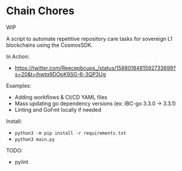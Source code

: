 # Chain Chores

WIP

A script to automate repetitive repository care tasks for sovereign L1 blockchains using the CosmosSDK.

In Action:

- <https://twitter.com/Reecepbcups_/status/1588018481592733699?s=20&t=ihwtq9DOpK9SG-6-3QP3Ug>

Examples:

- Adding workflows & CI/CD YAML files
- Mass updating go dependency versions (ex: IBC-go 3.3.0 -> 3.3.1)
- Linting and GoFmt locally if needed

Install:

- `python3 -m pip install -r requirements.txt`
- `python3 main.py`

TODO:

- pylint
